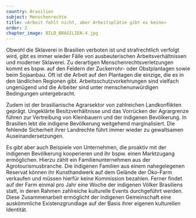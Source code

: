 ```yaml
---
country: Brasilien
subject: Menschenrechte
title: «Arbeit fehlt nicht, aber Arbeitsplätze gibt es keine»
order: 2
chapter_image: BILD_BRASILIEN-4.jpg
---
```

<div class="content" markdown="1">
Obwohl die Sklaverei in Brasilien verboten ist und strafrechtlich verfolgt wird, gibt es immer wieder Fälle von ausbeuterischen Arbeitsverhältnissen und moderner Sklaverei. Zu derartigen Menschenrechtsverletzungen kommt es bspw. auf den Feldern der Zuckerrohr- oder Obstplantagen sowie beim Sojaanbau. Oft ist die Arbeit auf den Plantagen die einzige, die es in den ländlichen Regionen gibt. Arbeitsschutzvorkehrungen sind vielfach ungenügend und die Arbeiter sind unter menschenunwürdigen Bedingungen untergebracht.

Zudem ist der brasilianische Agrarsektor von zahlreichen Landkonflikten geprägt. Ungeklärte Besitzverhältnisse und das Vorrücken der Agrargrenze führen zur Vertreibung von Kleinbauern und der indigenen Bevölkerung. In Brasilien lebt die indigene Bevölkerung weitgehend marginalisiert. Die fehlende Sicherheit ihrer Landrechte führt immer wieder zu gewaltsamen Auseinandersetzungen.

Es gibt aber auch Beispiele von Unternehmen, die proaktiv mit der indigenen Bevölkerung kooperieren und ihr bspw. einen Marktzugang ermöglichen. Hierzu zählt ein Familienunternehmen aus der Agrotourismusbranche. Die indigenen Familien aus einem nahegelegenen Reservat können ihr Kunsthandwerk auf dem Gelände der Öko-Farm verkaufen und müssen hierfür keine Kommission bezahlen. Ferner findet auf der Farm einmal pro Jahr eine Woche der indigenen Völker Brasiliens statt, in deren Rahmen zahlreiche kulturelle Events durchgeführt werden. Diese Zusammenarbeit ermöglicht der indigenen Gemeinschaft eine auskömmliche Existenzgrundlage auf der Basis ihrer eigenen kulturellen Identität.
</div>
